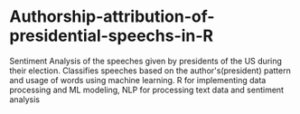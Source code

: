 # Authorship-attribution-of-presidential-speechs-in-R
Sentiment Analysis of the speeches given by presidents of the US during their election. Classifies speeches based on the author's(president) pattern and usage of words using machine learning. R for implementing data processing and ML modeling, NLP for processing text data and sentiment analysis
